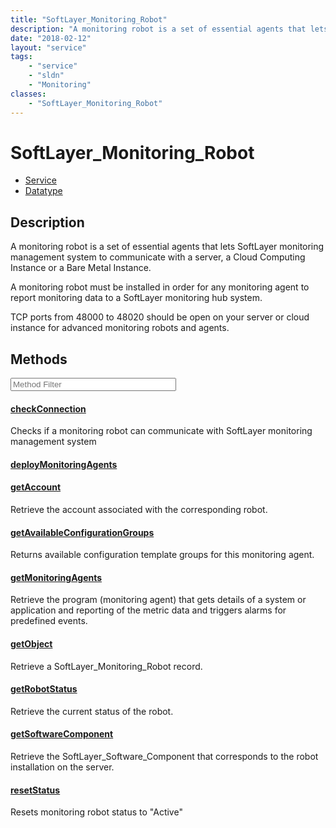 ```yaml
---
title: "SoftLayer_Monitoring_Robot"
description: "A monitoring robot is a set of essential agents that lets SoftLayer monitoring management system to communicate with a s... "
date: "2018-02-12"
layout: "service"
tags:
    - "service"
    - "sldn"
    - "Monitoring"
classes:
    - "SoftLayer_Monitoring_Robot"
---
```

# SoftLayer_Monitoring_Robot
<div id='service-datatype'>
    <ul id='sldn-reference-tabs'>
    <li id='service'> <a href='/reference/services/SoftLayer_Monitoring_Robot' >Service</a></li>    <li id='datatype'> <a href='/reference/datatypes/SoftLayer_Monitoring_Robot' >Datatype</a></li>
    </ul>
</div>

## Description
A monitoring robot is a set of essential agents that lets SoftLayer monitoring management system to communicate with a server, a Cloud Computing Instance or a Bare Metal Instance. 

A monitoring robot must be installed in order for any monitoring agent to report monitoring data to a SoftLayer monitoring hub system. 

TCP ports from 48000 to 48020 should be open on your server or cloud instance for advanced monitoring robots and agents. 



        
<div id="properties" class="content service-content">

## Methods

<div class="view-filters">
    <div class="clearfix">
        <div class="search-input-box">
            <input placeholder="Method Filter" onkeyup="titleSearch(inputId='edit-combine', divId='method-div', elementClass='method-row')" 
                type="text" id="edit-combine" value="" size="30" maxlength="128" class="form-text">
        </div>
    </div>
</div>

<div id="method-div">

<div class="method-row">

#### [checkConnection](/reference/services/SoftLayer_Monitoring_Robot/checkConnection)
Checks if a monitoring robot can communicate with SoftLayer monitoring management system 
</div>

<div class="method-row">

#### [deployMonitoringAgents](/reference/services/SoftLayer_Monitoring_Robot/deployMonitoringAgents)

</div>

<div class="method-row">

#### [getAccount](/reference/services/SoftLayer_Monitoring_Robot/getAccount)
Retrieve the account associated with the corresponding robot.
</div>

<div class="method-row">

#### [getAvailableConfigurationGroups](/reference/services/SoftLayer_Monitoring_Robot/getAvailableConfigurationGroups)
Returns available configuration template groups for this monitoring agent.
</div>

<div class="method-row">

#### [getMonitoringAgents](/reference/services/SoftLayer_Monitoring_Robot/getMonitoringAgents)
Retrieve the program (monitoring agent) that gets details of a system or application and reporting of the metric data and triggers alarms for predefined events.
</div>

<div class="method-row">

#### [getObject](/reference/services/SoftLayer_Monitoring_Robot/getObject)
Retrieve a SoftLayer_Monitoring_Robot record.
</div>

<div class="method-row">

#### [getRobotStatus](/reference/services/SoftLayer_Monitoring_Robot/getRobotStatus)
Retrieve the current status of the robot.
</div>

<div class="method-row">

#### [getSoftwareComponent](/reference/services/SoftLayer_Monitoring_Robot/getSoftwareComponent)
Retrieve the SoftLayer_Software_Component that corresponds to the robot installation on the server.
</div>

<div class="method-row">

#### [resetStatus](/reference/services/SoftLayer_Monitoring_Robot/resetStatus)
Resets monitoring robot status to "Active"
</div>
</div>

</div>

